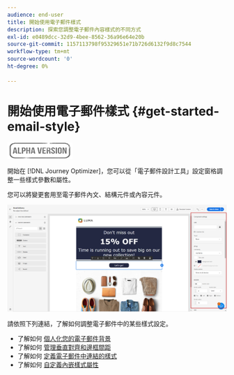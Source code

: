 ```yaml
---
audience: end-user
title: 開始使用電子郵件樣式
description: 探索您調整電子郵件內容樣式的不同方式
exl-id: e0489dcc-32d9-4bee-8562-36a96e64e20b
source-git-commit: 1157113798f95329651e71b726d6132f9d8c7544
workflow-type: tm+mt
source-wordcount: '0'
ht-degree: 0%

---
```


# 開始使用電子郵件樣式 {#get-started-email-style}

![](../assets/do-not-localize/badge.png)

開始在 [!DNL Journey Optimizer]，您可以從「電子郵件設計工具」設定窗格調整一些樣式參數和屬性。

您可以將變更套用至電子郵件內文、結構元件或內容元件。

![](assets/email_designer_content_components_settings.png)

請依照下列連結，了解如何調整電子郵件中的某些樣式設定。

* 了解如何 [個人化您的電子郵件背景](backgrounds.md)
* 了解如何 [管理垂直對齊和邊框間距](alignment-and-padding.md)
* 了解如何 [定義電子郵件中連結的樣式](styling-links.md)
* 了解如何 [自定義內嵌樣式屬性](inline-styling.md)
